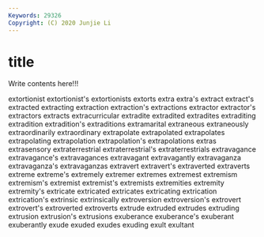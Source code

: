 ```yaml
---
Keywords: 29326
Copyright: (C) 2020 Junjie Li
---
```


# title

Write contents here!!!

extortionist 
extortionist's 
extortionists 
extorts 
extra 
extra's 
extract 
extract's
extracted 
extracting 
extraction 
extraction's 
extractions 
extractor 
extractor's 
extractors 
extracts 
extracurricular
extradite 
extradited 
extradites 
extraditing 
extradition 
extradition's 
extraditions 
extramarital 
extraneous 
extraneously
extraordinarily 
extraordinary 
extrapolate 
extrapolated 
extrapolates 
extrapolating 
extrapolation 
extrapolation's 
extrapolations 
extras
extrasensory 
extraterrestrial 
extraterrestrial's 
extraterrestrials 
extravagance 
extravagance's 
extravagances 
extravagant 
extravagantly 
extravaganza
extravaganza's 
extravaganzas 
extravert 
extravert's 
extraverted 
extraverts 
extreme 
extreme's 
extremely 
extremer
extremes 
extremest 
extremism 
extremism's 
extremist 
extremist's 
extremists 
extremities 
extremity 
extremity's
extricate 
extricated 
extricates 
extricating 
extrication 
extrication's 
extrinsic 
extrinsically 
extroversion 
extroversion's
extrovert 
extrovert's 
extroverted 
extroverts 
extrude 
extruded 
extrudes 
extruding 
extrusion 
extrusion's
extrusions 
exuberance 
exuberance's 
exuberant 
exuberantly 
exude 
exuded 
exudes 
exuding 
exult
exultant 
